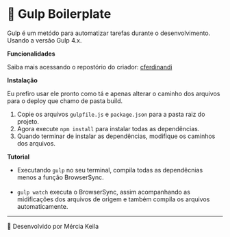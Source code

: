 # <g-emoji class="g-emoji" alias="rainbow" fallback-src="https://github.githubassets.com/images/icons/emoji/unicode/1f308.png">🌈</g-emoji> Gulp Boilerplate

Gulp é um metódo para automatizar tarefas durante o desenvolvimento. Usando a versão Gulp 4.x.

<b>Funcionalidades</b>

Saiba mais acessando o repostório do criador: 
[cferdinandi](https://github.com/cferdinandi/gulp-boilerplate)

<b>Instalação</b>

Eu prefiro usar ele pronto como tá e apenas alterar o caminho dos arquivos para o deploy que chamo de pasta build.

1. Copie os arquivos `gulpfile.js` e `package.json` para a pasta raiz do projeto.
2. Agora execute `npm install` para instalar todas as dependências.
3. Quando terminar de instalar as dependências, modifique os caminhos dos arquivos.

<b>Tutorial</b>

* Executando `gulp` no seu terminal, compila todas as dependêcnias menos a função BrowserSync.<br><br>
* `gulp watch` executa o BrowserSync, assim acompanhando as midificações dos arquivos de origem e também compila os arquivos automaticamente.</li>

<hr>
<g-emoji class="g-emoji" alias="rocket" fallback-src="https://github.githubassets.com/images/icons/emoji/unicode/1f680.png">🚀</g-emoji>  Desenvolvido por Mércia Keila
